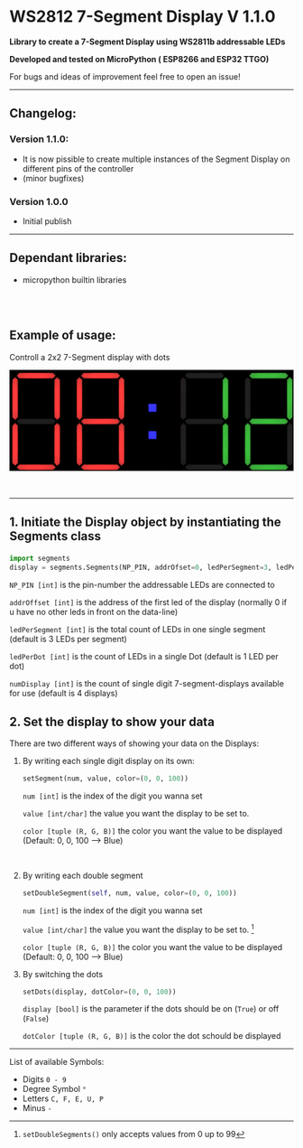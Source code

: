 # WS2812 7-Segment Display V 1.1.0
<b>Library to create a 7-Segment Display using WS2811b addressable LEDs

Developed and tested on MicroPython ( ESP8266 and ESP32 TTGO) </b>


For bugs and ideas of improvement feel free to open an issue!

---
## Changelog:

### Version 1.1.0:

- It is now pissible to create multiple instances of the Segment Display on different pins of the controller
- (minor bugfixes)

### Version 1.0.0

- Initial publish

---

## Dependant libraries:

- micropython builtin libraries

<br>
<br>

## Example of usage:
Controll a 2x2 7-Segment display with dots

![Example display](docs/example_display.png)

<br>

---

## 1. Initiate the Display object by instantiating the Segments class

``` py
import segments
display = segments.Segments(NP_PIN, addrOfset=0, ledPerSegment=3, ledPerDot=1, numDisplay=4)
```
`NP_PIN [int]` is the pin-number the addressable LEDs are connected to

`addrOffset [int]` is the address of the first led of the display (normally 0 if u have no other leds in front on the data-line)

`ledPerSegment [int]` is the total count of LEDs in one single segment (default is 3 LEDs per segment)

`ledPerDot [int]` is the count of LEDs in a single Dot (default is 1 LED per dot)

`numDisplay [int]` is the count of single digit 7-segment-displays available for use (default is 4 displays)



## 2. Set the display to show your data

There are two different ways of showing your data on the Displays:

1. By writing each single digit display on its own:
   
    ``` py
    setSegment(num, value, color=(0, 0, 100))
    ```
    `num [int]` is the index of the digit you wanna set

    `value [int/char]` the value you want the display to be set to.

    `color [tuple (R, G, B)]` the color you want the value to be displayed (Default: 0, 0, 100 --> Blue) 

<br>

2. By writing each double segment

    ```py
    setDoubleSegment(self, num, value, color=(0, 0, 100))
    ```
    `num [int]` is the index of the digit you wanna set

    `value [int/char]` the value you want the display to be set to. [^1]

    `color [tuple (R, G, B)]` the color you want the value to be displayed (Default: 0, 0, 100 --> Blue) 

3. By switching the dots 

    ```py
    setDots(display, dotColor=(0, 0, 100))
    ```

    `display [bool]` is the parameter if the dots should be on (`True`) or off (`False`)

    `dotColor [tuple (R, G, B)]` is the color the dot schould be displayed


---

List of available Symbols: 

  - Digits `0 - 9`
  - Degree Symbol `°`
  - Letters `C, F, E, U, P`
  - Minus `-`

[^1]: 
    `setDoubleSegments()` only accepts values from 0 up to 99